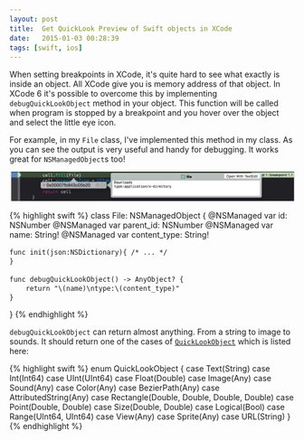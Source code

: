 ```yaml
---
layout: post
title:  Get QuickLook Preview of Swift objects in XCode
date:   2015-01-03 00:28:39
tags: [swift, ios]
---
```


When setting breakpoints in XCode, it's quite hard to see what exactly is inside an object. All XCode give you is memory address of that object. In XCode 6 it's possible to overcome this by implementing `debugQuickLookObject` method in your object. This function will be called when program is stopped by a breakpoint and you hover over the object and select the little eye icon.

For example, in my `File` class, I've implemented this method in my class. As you can see the output is very useful and handy for debugging. It works great for `NSManagedObject`s too!

![Quick look of an object in XCode](/assets/images/ios-quicklook.png)

{% highlight swift %}
class File: NSManagedObject {
    @NSManaged var id: NSNumber
    @NSManaged var parent_id: NSNumber
    @NSManaged var name: String!
    @NSManaged var content_type: String!

    func init(json:NSDictionary){ /* ... */
    }

    func debugQuickLookObject() -> AnyObject? {
        return "\(name)\ntype:\(content_type)"
    }
}
{% endhighlight %}

`debugQuickLookObject` can return almost anything. From a string to image to sounds. It should return one of the cases of [`QuickLookObject`](http://swifter.natecook.com/type/QuickLookObject/) which is listed here:

{% highlight swift %}
enum QuickLookObject {
    case Text(String)
    case Int(Int64)
    case UInt(UInt64)
    case Float(Double)
    case Image(Any)
    case Sound(Any)
    case Color(Any)
    case BezierPath(Any)
    case AttributedString(Any)
    case Rectangle(Double, Double, Double, Double)
    case Point(Double, Double)
    case Size(Double, Double)
    case Logical(Bool)
    case Range(UInt64, UInt64)
    case View(Any)
    case Sprite(Any)
    case URL(String)
}
{% endhighlight %}
